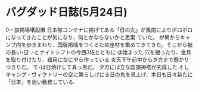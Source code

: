 # バグダッド日誌(5月24日)

0ー旗掲場墸設置
日本隊コンテナに掲げてある「日の丸」が風南によりポロポロになってきたことが気になり、何とかならないかと思案
ていた。
が朝からキャンプ内を歩きまわり、国版掲端をつくるため座材を集めてきてきた。そこから被の長い-日
.-とナイトシフトの今西3佐とともに
は始まった.穴を掘ったり、金具を取り付けたり、器用になにやら作っている
炎天下午前中からタ方まで懸かりつきりだ。
て-は日焼けして真っ黒だ。
夕方には立な国旗掲塔が究成した.そし
キャンプ・ヴィクトリーの空に第らしげにる日の丸を見上げ、本日も日々新たに「日本」を思い動務している.
